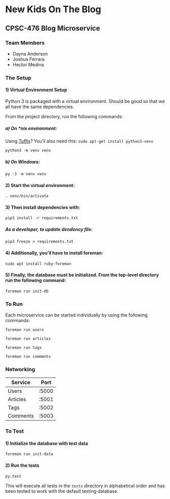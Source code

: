# New Kids On The Blog

## CPSC-476 Blog Microservice

### Team Members

* Dayna Anderson
* Joshua Ferrara
* Hector Medina

### The Setup

#### 1) Virtual Environment Setup

Python 3 is packaged with a virtual environment. Should be good so that we all have the same dependencies.

From the project directory, run the following commands:

##### a) On *nix environment:

Using [Tuffix](https://github.com/kevinwortman/tuffix)? You'll also need this: `sudo apt-get install python3-venv`

`python3 -m venv venv`

##### b) On Windows:

`py -3 -m venv venv`

#### 2) Start the virtual environment:

`. venv/bin/activate`

#### 3) Then install dependencies with:

`pip3 install -r requirements.txt`

##### As a developer, to update dendency file:

`pip3 freeze > requirements.txt`

#### 4) Additionally, you'll have to install foreman:

`sudo apt install ruby-foreman`

#### 5) Finally, the database must be initialized. From the top-level directory run the following command:

`foreman run init-db`

### To Run

Each microservice can be started individually by using the following commands:

`foreman run users`

`foreman run articles`

`foreman run tags`

`foreman run comments`

### Networking

| Service  | Port  |
|----------|-------|
| Users    | :5000 |
| Articles | :5001 |
| Tags     | :5002 |
| Comments | :5003 |

### To Test

#### 1) Initialize the database with test data

`foreman run init-data`

#### 2) Run the tests

`py.test`

This will execute all tests in the `tests` directory in alphabetical order and has been tested to work with the default testing database.
